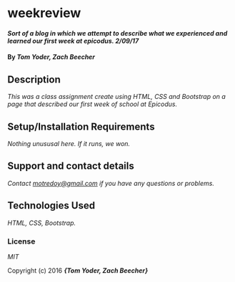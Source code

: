 # weekreview

#### _Sort of a blog in which we attempt to describe what we experienced and learned our first week at epicodus. 2/09/17_

#### By _**Tom Yoder, Zach Beecher**_

## Description

_This was a class assignment create using HTML, CSS and Bootstrap on a page that described our first week of school at Epicodus._

## Setup/Installation Requirements


_Nothing unususal here. If it runs, we won._


## Support and contact details

_Contact motredoy@gmail.com if you have any questions or problems._

## Technologies Used

_HTML, CSS, Bootstrap._

### License

*MIT*

Copyright (c) 2016 **_{Tom Yoder, Zach Beecher}_**
